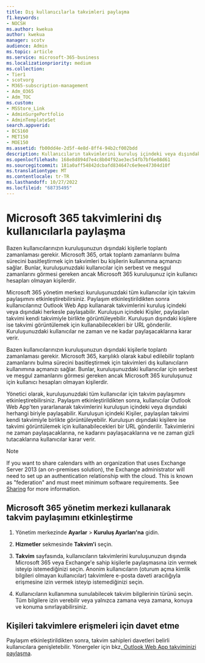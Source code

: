 ```yaml
---
title: Dış kullanıcılarla takvimleri paylaşma
f1.keywords:
- NOCSH
ms.author: kwekua
author: kwekua
manager: scotv
audience: Admin
ms.topic: article
ms.service: microsoft-365-business
ms.localizationpriority: medium
ms.collection:
- Tier1
- scotvorg
- M365-subscription-management
- Adm_O365
- Adm_TOC
ms.custom:
- MSStore_Link
- AdminSurgePortfolio
- AdminTemplateSet
search.appverid:
- BCS160
- MET150
- MOE150
ms.assetid: fb00dd4e-2d5f-4e8d-8ff4-94b2cf002bdd
description: Kullanıcıların takvimlerini kuruluş içindeki veya dışındaki herkesle paylaşabilmesi için Microsoft 365 yönetim merkezi takvim paylaşımını etkinleştirin.
ms.openlocfilehash: 168e8d894d7e4c8b04f92ae3ec54fb7bf6e08d61
ms.sourcegitcommit: 181a0aff54842dcbafd834647c6e9ee47304d10f
ms.translationtype: MT
ms.contentlocale: tr-TR
ms.lasthandoff: 10/27/2022
ms.locfileid: "68735495"
---
```

# <a name="share-microsoft-365-calendars-with-external-users"></a>Microsoft 365 takvimlerini dış kullanıcılarla paylaşma

Bazen kullanıcılarınızın kuruluşunuzun dışındaki kişilerle toplantı zamanlaması gerekir. Microsoft 365, ortak toplantı zamanlarını bulma sürecini basitleştirmek için takvimleri bu kişilerin kullanımına açmanızı sağlar. Bunlar, kuruluşunuzdaki kullanıcılar için serbest ve meşgul zamanlarını görmesi gereken ancak Microsoft 365 kuruluşunuz için kullanıcı hesapları olmayan kişilerdir.

Microsoft 365 yönetim merkezi kuruluşunuzdaki tüm kullanıcılar için takvim paylaşımını etkinleştirebilirsiniz. Paylaşım etkinleştirildikten sonra kullanıcılarınız Outlook Web App kullanarak takvimlerini kuruluş içindeki veya dışındaki herkesle paylaşabilir. Kuruluşun içindeki Kişiler, paylaşılan takvimi kendi takvimiyle birlikte görüntüleyebilir. Kuruluşun dışındaki kişilere ise takvimi görüntülemek için kullanabilecekleri bir URL gönderilir. Kuruluşunuzdaki kullanıcılar ne zaman ve ne kadar paylaşacaklarına karar verir.

Bazen kullanıcılarınızın kuruluşunuzun dışındaki kişilerle toplantı zamanlaması gerekir. Microsoft 365, karşılıklı olarak kabul edilebilir toplantı zamanlarını bulma sürecini basitleştirmek için takvimleri dış kullanıcıların kullanımına açmanızı sağlar. Bunlar, kuruluşunuzdaki kullanıcılar için serbest ve meşgul zamanlarını görmesi gereken ancak Microsoft 365 kuruluşunuz için kullanıcı hesapları olmayan kişilerdir.
  
Yönetici olarak, kuruluşunuzdaki tüm kullanıcılar için takvim paylaşımını etkinleştirebilirsiniz. Paylaşım etkinleştirildikten sonra, kullanıcılar Outlook Web App'ten yararlanarak takvimlerini kuruluşun içindeki veya dışındaki herhangi biriyle paylaşabilir. Kuruluşun içindeki Kişiler, paylaşılan takvimi kendi takvimiyle birlikte görüntüleyebilir. Kuruluşun dışındaki kişilere ise takvimi görüntülemek için kullanabilecekleri bir URL gönderilir. Takvimlerini ne zaman paylaşacaklarına, ne kadarını paylaşacaklarına ve ne zaman gizli tutacaklarına kullanıcılar karar verir.
  
> [!NOTE]
> If you want to share calendars with an organization that uses Exchange Server 2013 (an on-premises solution), the Exchange administrator will need to set up an authentication relationship with the cloud. This is known as "federation" and must meet minimum software requirements. See [Sharing](https://technet.microsoft.com/library/dd638083%28v=exchg.150%29.aspx) for more information.
  
## <a name="enable-calendar-sharing-using-the-microsoft-365-admin-center"></a>Microsoft 365 yönetim merkezi kullanarak takvim paylaşımını etkinleştirme

1. Yönetim merkezinde **Ayarlar** \> **Kuruluş Ayarları'na** gidin.

2. **Hizmetler** sekmesinde **Takvim'i** seçin.
  
3. **Takvim** sayfasında, kullanıcıların takvimlerini kuruluşunuzun dışında Microsoft 365 veya Exchange'e sahip kişilerle paylaşmasına izin vermek isteyip istemediğinizi seçin. Anonim kullanıcıların (oturum açma kimlik bilgileri olmayan kullanıcılar) takvimlere e-posta daveti aracılığıyla erişmesine izin vermek isteyip istemediğinizi seçin.

4. Kullanıcıların kullanımına sunulabilecek takvim bilgilerinin türünü seçin. Tüm bilgilere izin verebilir veya yalnızca zamana veya zamana, konuya ve konuma sınırlayabilirsiniz.

## <a name="invite-people-to-access-calendars"></a>Kişileri takvimlere erişmeleri için davet etme

Paylaşım etkinleştirildikten sonra, takvim sahipleri davetleri belirli kullanıcılara genişletebilir. Yönergeler için bkz[. Outlook Web App takviminizi paylaşma](https://support.microsoft.com/office/7ecef8ae-139c-40d9-bae2-a23977ee58d5).
